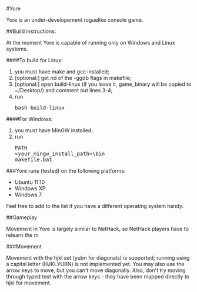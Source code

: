 #Yore

Yore is an under-developement roguelike console game.

##Build instructions:

At the moment Yore is capable of running only on Windows and Linux systems.

####To build for Linux:

1.  you must have make and gcc installed;
2.  [optional:] get rid of the -ggdb flags in makefile;
3.  [optional:] open build-linux (if you leave it, game_binary will be copied to ~/Desktop/) and comment out lines 3-4;
4.  run <pre>bash build-linux</pre>

####For Windows:

1.  you must have MinGW installed;
2.  run <pre>PATH &lt;your_mingw_install_path&gt;\bin<br />makefile.bat</pre>


###Yore runs (tested) on the following platforms:

 *  Ubuntu 11.10
 *  Windows XP
 *  Windows 7

Feel free to add to the list if you have a different operating system handy.

##Gameplay

Movement in Yore is largely similar to NetHack, so NetHack players have to relearn the m

###Movement

Movement with the hjkl set (yubn for diagonals) is supported; running using a capital letter (HJKLYUBN) is not implemented yet.
You may also use the arrow keys to move, but you can't move diagonally. Also, don't try moving through typed text with the arrow
keys - they have been mapped directly to hjkl for movement.


